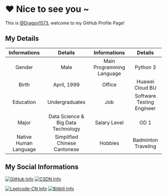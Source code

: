# :heart: Nice to see you ~ </h1>

This is [@Dragon1573](https://github.com/Dragon1573), welcome to my GitHub Profile Page!

## My Details

|       Informations        |               Details               |       Informations        |               Details               |
|:-------------------------:|:-----------------------------------:|:-------------------------:|:-----------------------------------:|
|          Gender           |                Male                 | Main Programming Language |              Python 3               |
|           Birth           |             April, 1999             |          Office           |           Huawei Cloud BU           |
|         Education         |           Undergraduates            |            Job            |      Software Testing Engineer      |
|           Major           | Data Science & Big Data Technology  |        Salary Level       |                OD 1                 |
|   Native Human Language   |  Simplified Chinese<br />Cantonese  |          Hobbies          |      Badminton<br />Traveling       |

## My Social Informations

[![GitHub Info](https://stats.justsong.cn/api/github?username=Dragon1573&theme=dark)](https://github.com/Dragon1573)
[![CSDN Info](https://stats.justsong.cn/api/csdn?id=u011367208&theme=dark)](https://blog.csdn.net/u011367208)

[![Leetcode-CN Info](https://stats.justsong.cn/api/leetcode/?username=Dragon1573&cn=true&theme=dark)](https://leetcode-cn.com/u/dragon1573/)
[![Bilibili Info](https://stats.justsong.cn/api/bilibili/?id=289561900&theme=dark)](https://space.bilibili.com/289561900)
